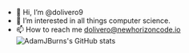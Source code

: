 - :wave: Hi, I’m @dolivero9
- :eyes: I’m interested in all things computer science.
- :mailbox: How to reach me dolivero@newhorizoncode.io
![AdamJBurns's GitHub stats](https://github-readme-stats.vercel.app/api?username=dolivero9&count_private=true)
<!---
--->
